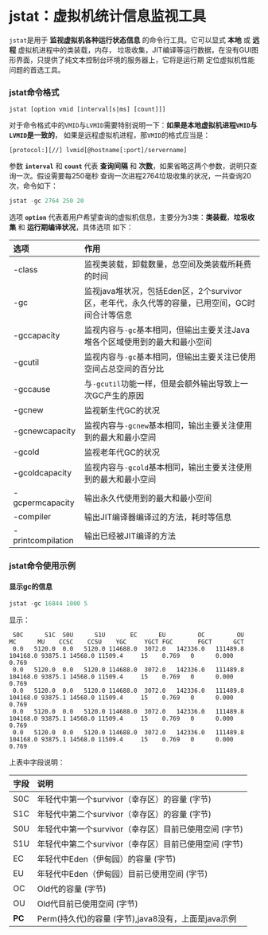 jstat：虚拟机统计信息监视工具
=====================================================================
`jstat`是用于 **监视虚拟机各种运行状态信息** 的命令行工具。它可以显式 **本地** 或 **远程** 虚拟机进程中的类装载，内存，
垃圾收集，JIT编译等运行数据，在没有GUI图形界面，只提供了纯文本控制台环境的服务器上，它将是运行期
定位虚拟机性能问题的首选工具。

### jstat命令格式
```
jstat [option vmid [interval[s|ms] [count]]]
```
对于命令格式中的`VMID`与`LVMID`需要特别说明一下：**如果是本地虚拟机进程`VMID`与`LVMID`是一致的**，
如果是远程虚拟机进程，那`VMID`的格式应当是：
```
[protocol:][//] lvmid[@hostname[:port]/servername]
```
参数 **`interval`** 和 **`count`** 代表 **查询间隔** 和 **次数**，如果省略这两个参数，说明只查询一次。假设需要每250毫秒
查询一次进程2764垃圾收集的状况，一共查询20次，命令如下：
```powershell
jstat -gc 2764 250 20
```
选项 **`option`** 代表着用户希望查询的虚拟机信息，主要分为3类：**类装截**，**垃圾收集** 和 **运行期编译状况**，具体选项
如下：

| 选项 | 作用 |
| :------------- | :------------- |
| -class | 监视类装载，卸载数量，总空间及类装载所耗费的时间 |
| -gc | 监视java堆状况，包括Eden区，2个survivor区，老年代，永久代等的容量，已用空间，GC时间合计等信息 |
| -gccapacity | 监视内容与`-gc`基本相同，但输出主要关注Java堆各个区域使用到的最大和最小空间 |
| -gcutil | 监视内容与`-gc`基本相同，但输出主要关注已使用空间占总空间的百分比 |
| -gccause | 与`-gcutil`功能一样，但是会额外输出导致上一次GC产生的原因 |
| -gcnew | 监视新生代GC的状况 |
| -gcnewcapacity | 监视内容与`-gcnew`基本相同，输出主要关注使用到的最大和最小空间 |
| -gcold | 监视老年代GC的状况 |
| -gcoldcapacity | 监视内容与`-gcold`基本相同，输出主要关注使用到的最大和最小空间 |
| -gcpermcapacity | 输出永久代使用到的最大和最小空间 |
| -compiler | 输出JIT编译器编译过的方法，耗时等信息 |
| -printcompilation | 输出已经被JIT编译的方法 |

### jstat命令使用示例

#### 显示gc的信息
```powershell
jstat -gc 16844 1000 5
```
显示：
```
 S0C      S1C  S0U      S1U       EC      EU         OC         OU        MC      MU    CCSC    CCSU    YGC     YGCT FGC       FGCT      GCT   
 0.0   5120.0  0.0   5120.0 114688.0  3072.0   142336.0   111489.8  104168.0 93875.1 14568.0 11509.4     15    0.769   0      0.000    0.769
 0.0   5120.0  0.0   5120.0 114688.0  3072.0   142336.0   111489.8  104168.0 93875.1 14568.0 11509.4     15    0.769   0      0.000    0.769
 0.0   5120.0  0.0   5120.0 114688.0  3072.0   142336.0   111489.8  104168.0 93875.1 14568.0 11509.4     15    0.769   0      0.000    0.769
 0.0   5120.0  0.0   5120.0 114688.0  3072.0   142336.0   111489.8  104168.0 93875.1 14568.0 11509.4     15    0.769   0      0.000    0.769
 0.0   5120.0  0.0   5120.0 114688.0  3072.0   142336.0   111489.8  104168.0 93875.1 14568.0 11509.4     15    0.769   0      0.000    0.769
```
上表中字段说明：

| 字段 | 说明 |
| :------------- | :------------- |
| S0C | 年轻代中第一个survivor（幸存区）的容量 (字节) |
| S1C | 年轻代中第二个survivor（幸存区）的容量 (字节) |
| S0U | 年轻代中第一个survivor（幸存区）目前已使用空间 (字节) |
| S1U | 年轻代中第二个survivor（幸存区）目前已使用空间 (字节) |
| EC | 年轻代中Eden（伊甸园）的容量 (字节) |
| EU | 年轻代中Eden（伊甸园）目前已使用空间 (字节) |
| OC | Old代的容量 (字节) |
| OU | Old代目前已使用空间 (字节) |
| **PC** | Perm(持久代)的容量 (字节),java8没有，上面是java示例 |
